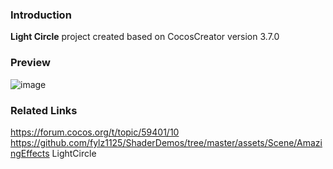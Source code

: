 ### Introduction
**Light Circle** project created based on CocosCreator version 3.7.0

### Preview
![image](../../../gif/202207/2022070401.gif)

### Related Links
https://forum.cocos.org/t/topic/59401/10        
https://github.com/fylz1125/ShaderDemos/tree/master/assets/Scene/AmazingEffects LightCircle